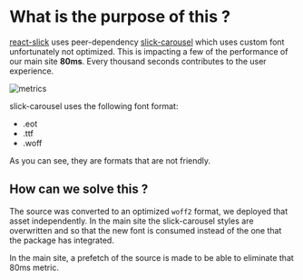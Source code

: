 # What is the purpose of this ?
[react-slick](https://react-slick.neostack.com/) uses peer-dependency [slick-carousel](https://github.com/kenwheeler/slick) which uses custom font unfortunately not optimized. This is impacting a few of the performance of our main site **80ms**. Every thousand seconds contributes to the user experience.

![metrics](https://i.ibb.co/ZVLSf09/Screen-Shot-2022-04-24-at-8-21-23.png)

slick-carousel uses the following font format:
- .eot
- .ttf
- .woff

As you can see, they are formats that are not friendly.

## How can we solve this ?

The source was converted to an optimized `woff2` format, we deployed that asset independently. In the main site the slick-carousel styles are overwritten and so that the new font is consumed instead of the one that the package has integrated.

In the main site, a prefetch of the source is made to be able to eliminate that 80ms metric.